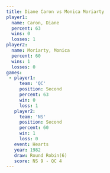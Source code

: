 ```yaml
---
title: Diane Caron vs Monica Moriarty
player1:                
  name: Caron, Diane    
  percent: 63           
  wins: 0               
  losses: 1             
player2:                
  name: Moriarty, Monica
  percent: 60           
  wins: 1               
  losses: 0             
games:
 - player1:          
     team: 'QC'      
     position: Second
     percent: 63     
     win: 0          
     loss: 1         
   player2:          
     team: 'NS'      
     position: Second
     percent: 60     
     win: 1          
     loss: 0         
   event: Hearts       
   year: 1982          
   draw: Round Robin(6)
   score: NS 9 - QC 4  
---
```

